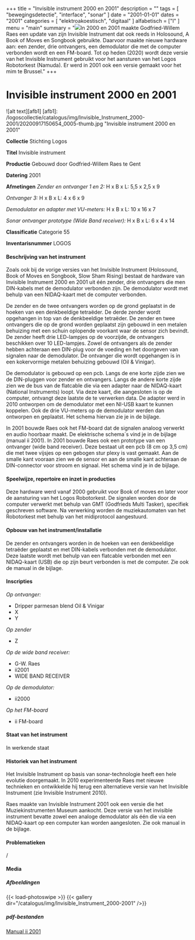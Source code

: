 ﻿+++
title = "Invisible instrument 2000 en 2001"
description = ""
tags = [ "bewegingsdetectie", "interface", "sonar"
]
date = "2001-01-01"
dates = "2001"
categories = [ "elektroakoestisch", "digitaal"
]
alfabetisch = ["I"
]
menu = "main"
summary = "<a href='/logoscollectie/catalogus/2001/invisible_instrument_2000-2001'><img src='/logoscollectie/catalogus/img/Invisible_Instrument_2000-2001/20200917150654_0005-thumb.jpg'></a>In 2000 en 2001 maakte Godfried-Willem Raes een update van zijn Invisible Instrument dat ook reeds in Holosound, A Book of Moves en Songbook gebruikte. Daarvoor maakte nieuwe hardware aan: een zender, drie ontvangers, een demodulator die met de computer verbonden wordt en een FM-board. Tot op heden (2020) wordt deze versie van het Invisible Instrument gebruikt voor het aansturen van het Logos Robotorkest (Namuda). Er werd in 2001 ook een versie gemaakt voor het mim te Brussel."
+++

# Invisible instrument 2000 en 2001

![alt text][afb1]
[afb1]: /logoscollectie/catalogus/img/Invisible_Instrument_2000-2001/20200917150654_0005-thumb.jpg "Invisible instrument 2000 en 2001"

**Collectie**
Stichting Logos

**Titel**
Invisible instrument

**Productie**
Gebouwd door Godfried-Willem Raes te Gent

**Datering**
2001

**Afmetingen**
*Zender en ontvanger 1 en 2:*
H x B x L: 5,5 x 2,5 x 9

*Ontvanger 3:*
H x B x L: 4 x 6 x 9

*Demodulator en adapter met VU-meters:*
H x B x L: 10 x 16 x 7

*Sonar ontvanger prototype (Wide Band receiver):*
H x B x L: 6 x 4 x 14

**Classificatie**
Categorie 55

**Inventarisnummer**
LOGOS

#### Beschrijving van het instrument
Zoals ook bij de vorige versies van het Invisible Instrument (Holosound, Book of Moves en Songbook, Slow Sham Rising) bestaat de hardware van Invisible Instrument 2000 en 2001 uit één zender, drie ontvangers die men DIN-kabels met de demodulator verbonden zijn. De demodulator wordt met behulp van een NIDAQ-kaart met de computer verbonden.

De zender en de twee ontvangers worden op de grond geplaatst in de hoeken van een denkbeeldige tetraëder. De derde zender wordt opgehangen in top van de denkbeeldige tetraëder. De zender en twee ontvangers die op de grond worden geplaatst zijn gebouwd in een metalen behuizing met een schuin oplopende voorkant waar de sensor zich bevindt. De zender heeft drie LED-lampjes op de voorzijde, de ontvangers beschikken over 10 LED-lampjes. Zowel de ontvangers als de zender hebben achteraan een DIN-plug voor de voeding en het doorgeven van signalen naar de demodulator. De ontvanger die wordt opgehangen is in een kokervormige metalen behuizing gebouwd (Oil & Vinigar). 

De demodulator is gebouwd op een pcb. Langs de ene korte zijde zien we de DIN-pluggen voor zender en ontvangers. Langs de andere korte zijde zien we de bus van de flatcable die via een adapter naar de NIDAQ-kaart (National Instruments) loopt. Via deze kaart, die aangesloten is op de computer, ontvangt deze laatste de te verwerken data. De adapter werd in 2010 ontworpen om de demodulator met een NI-USB kaart te kunnen koppelen. Ook de drie VU-meters op de demodulator werden dan ontworpen en geplaatst. Het schema hiervan zie je in de bijlage. 

In 2001 bouwde Raes ook het FM-board dat de signalen analoog verwerkt en audio hoorbaar maakt. De elektrische schema´s vind je in de bijlage (manual ii 2001). In 2001 bouwde Raes ook een prototype van een ontvanger (wide band receiver). Deze bestaat uit een pcb (8 cm op 3,5 cm) die met twee vijsjes op een gebogen stur plexy is vast gemaakt. Aan de smalle kant vooraan zien we de sensor en aan de smalle kant achteraan de DIN-connector voor stroom en signaal. Het schema vind je in de bijlage.  

#### Speelwijze, repertoire en inzet in producties
Deze hardware werd vanaf 2000 gebruikt voor Book of moves en later voor de aansturing van het Logos Robotorkest. De signalen worden door de computer verwerkt met behulp van GMT (Godfrieds Multi Tasker), specifiek geschreven software. Na verwerking worden de muziekautomaten van het Robotorkest met behulp van het midiprotocol aangestuurd.

#### Opbouw van het instrument/installatie
De zender en ontvangers worden in de hoeken van een denkbeeldige tetraëder geplaatst en met DIN-kabels verbonden met de demodulator. Deze laatste wordt met behulp van een flatcable verbonden met een NIDAQ-kaart (USB) die op zijn beurt verbonden is met de computer. Zie ook de manual in de bijlage.

#### Inscripties
*Op ontvanger:*

- Dripper parmesan blend Oil & Vinigar
- X
- Y

*Op zender*

- Z

*Op de wide band receiver:*

- G-W. Raes 
- ii2001
- WIDE BAND RECEIVER 

*Op de demodulator:*

- ii2000

*Op het FM-board*

- ii FM-board

#### Staat van het instrument
In werkende staat

#### Historiek van het instrument
Het Invisible Instrument op basis van sonar-technologie heeft een hele evolutie doorgemaakt. In 2010 experimenteerde Raes met nieuwe technieken en ontwikkelde hij terug een alternatieve versie van het Invisible Instrument (zie Invisible Instrument 2010).

Raes maakte van Invisible Instrument 2001 ook een versie die het Muziekinstrumenten Museum aankocht. Deze versie van het invisible instrument bevatte zowel een analoge demodulator als één die via een NIDAQ-kaart op een computer kan worden aangesloten. Zie ook manual in de bijlage.  

#### Problematieken
/

#### Media
##### Afbeeldingen
{{< load-photoswipe >}}
{{< gallery dir="/catalogus/img/Invisible_Instrument_2000-2001" />}}

##### pdf-bestanden
[Manual ii 2001](/logoscollectie/catalogus/pdf/Invisible_Instrument_2000-2001/Manual%20ii%202001.pdf)

